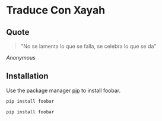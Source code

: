 # Traduce Con Xayah

## Quote 
> "No se lamenta lo que se falla, se celebra lo que se da"
                                
_Anonymous_ 

## Installation

Use the package manager [pip](https://pip.pypa.io/en/stable/) to install foobar.

```bash
pip install foobar
```

```bash
pip install foobar
```
